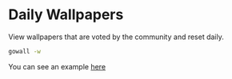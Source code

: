 # Daily Wallpapers

View wallpapers that are voted by the community and reset daily.

   ```bash
   gowall -w
   ```
You can see an example [here](https://freeimage.host/i/2aBolP1)